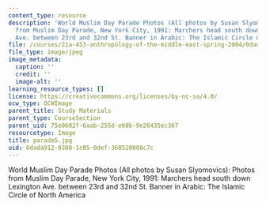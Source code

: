```yaml
---
content_type: resource
description: 'World Muslim Day Parade Photos (All photos by Susan Slyomovics): Photos
  from Muslim Day Parade, New York City, 1991: Marchers head south down Lexington
  Ave. between 23rd and 32nd St. Banner in Arabic: The Islamic Circle of North America'
file: /courses/21a-453-anthropology-of-the-middle-east-spring-2004/0dada91203801c050def368520008c7c_parade5.jpg
file_type: image/jpeg
image_metadata:
  caption: ''
  credit: ''
  image-alt: ''
learning_resource_types: []
license: https://creativecommons.org/licenses/by-nc-sa/4.0/
ocw_type: OCWImage
parent_title: Study Materials
parent_type: CourseSection
parent_uid: 75e0602f-6aab-255d-e60b-9e26435ec367
resourcetype: Image
title: parade5.jpg
uid: 0dada912-0380-1c05-0def-368520008c7c
---
```

World Muslim Day Parade Photos (All photos by Susan Slyomovics): Photos from Muslim Day Parade, New York City, 1991: Marchers head south down Lexington Ave. between 23rd and 32nd St. Banner in Arabic: The Islamic Circle of North America